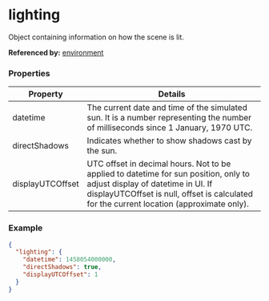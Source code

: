 # lighting

Object containing information on how the scene is lit.

**Referenced by:** [environment](environment.md)

### Properties

| Property | Details
| --- | ---
| datetime | The current date and time of the simulated sun. It is a number representing the number of milliseconds since 1 January, 1970 UTC.
| directShadows | Indicates whether to show shadows cast by the sun.
| displayUTCOffset | UTC offset in decimal hours. Not to be applied to datetime for sun position, only to adjust display of datetime in UI. If displayUTCOffset is null, offset is calculated for the current location (approximate only).


### Example

```json
{
  "lighting": {
    "datetime": 1458054000000,
    "directShadows": true,
    "displayUTCOffset": 1
  }
}
```

